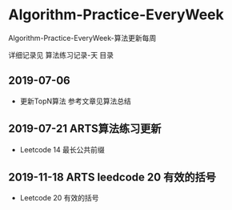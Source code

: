 # Algorithm-Practice-EveryWeek
Algorithm-Practice-EveryWeek-算法更新每周

详细记录见 算法练习记录-天 目录


## 2019-07-06 
- 更新TopN算法 参考文章见算法总结

## 2019-07-21 ARTS算法练习更新

- Leetcode 14 最长公共前缀

## 2019-11-18 ARTS leedcode 20  有效的括号
- Leetcode 20 有效的括号
